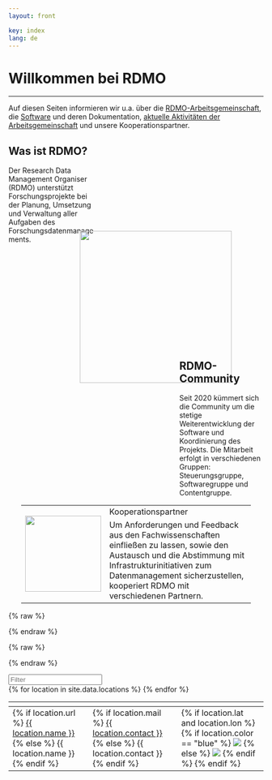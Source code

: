 ```yaml
---
layout: front

key: index
lang: de
---
```



# Willkommen bei RDMO
<hr>

Auf diesen Seiten informieren wir u.a. über die [RDMO-Arbeitsgemeinschaft](./Community),  die [Software](./Doku_Admins) und deren Dokumentation, [aktuelle Aktivitäten der Arbeitsgemeinschaft](./aktuelles) und unsere Kooperationspartner.

<div style="width: 35%;margin-top: 1%;">
<h2>Was ist RDMO?</h2>
Der Research Data Management Organiser (RDMO) unterstützt Forschungsprojekte bei der Planung, Umsetzung und Verwaltung aller Aufgaben des Forschungsdatenmanagements.
</div>

<div style=" margin-left:28%;margin-top: -5%;">
<img src="./img/3.Möglichkeit.PNG" style="width: 300px;"/>
</div>

<div style="width: 33%; margin-left:67%;margin-top: -15%;">
<h2>RDMO-Community</h2>
Seit 2020 kümmert sich die Community um die stetige Weiterentwicklung der Software und Koordinierung des Projekts. 
Die Mitarbeit erfolgt in verschiedenen Gruppen: Steuerungsgruppe, Softwaregruppe und Contentgruppe.<br/>
</div>

<table style="width: 90%;margin-left:5%;margin-right:5%; border:none;">
	<tr>
		<td rowspan='2' style="width: 5%;"><img src="./img/1.1.Möglichkeit.PNG" style="width: 150px;"/></td>
		<td style="width: 85%;">Kooperationspartner</th>
	</tr>
	<tr>
		<td>Um Anforderungen und Feedback aus den Fachwissenschaften einfließen zu lassen, sowie den Austausch und die Abstimmung mit Infrastrukturinitiativen zum Datenmanagement sicherzustellen, kooperiert RDMO mit verschiedenen Partnern.</td>
	</tr>
	</table>





<link rel="stylesheet" href="./css/leaflet.css" />

<script>
    var _locations = {{ site.data.locations | jsonify }};
</script>

{% raw  %}
<script id="popup-template" type="text/x-handlebars-template">

<h4>{{name}}</h4>

<dl>
    {{#if url}}
        <dt>URL</dt>
        <dd><a href="{{url}}" target="_blank">{{url}}</a></dd>
    {{/if}}
    {{#if contact}}
        <dt>Kontakt</dt>
        <dd>{{contact}}</dd>
    {{/if}}
    {{#if discipline}}
        <dt>Disziplin</dt>
        <dd>{{discipline}}</dd>
    {{/if}}
    {{#if description}}
        <dt>Beschreibung</dt>
        <dd>{{description}}</dd>
    {{/if}}
</dl>

</script>
{% endraw %}

{% raw  %}
<script id="legend-template" type="text/x-handlebars-template">

<p>
    <img src="./img/icons/marker-icon-blue.png" /> Produktiv-Instanzen
</p>
<p>
    <img src="./img/icons/marker-icon-grey.png" /> Test-Instanzen
</p>

</script>
{% endraw %}

<script src="./js/func.js"></script>
<script src="./js/handlebars.min.js"></script>
<script src="./js/leaflet.js"></script>
<script src="./js/map.js"></script>

<script src="./js/tablesorter.min.js"></script>
<script src="./js/tablesorter.widgets.js"></script>
<link rel="stylesheet" type="text/css" href="./css/table.css">

<div id="map" class="map"></div>

<div>
    <div class="no_entries"></div>
    <input class="tabfilter" type="search" data-column="all" placeholder="Filter">
</div>

<table id="partners" class="tablesorter">
    <thead>
        <th class="name"></th>
        <th class="contact"></th>
        <th class="instance"></th>
    </thead>
    <tbody>
        {% for location in site.data.locations %}
            <tr>
                <td class="name">
                    {% if location.url %}
                        <a href="{{ location.url }}">{{ location.name }}</a>
                    {% else %}
                        {{ location.name }}
                    {% endif %}
                </td>
                <td class="contact">
                    {% if location.mail %}
                        <a href="{{ location.mail }}">{{ location.contact }}</a>
                    {% else %}
                           {{ location.contact }}
                    {% endif %}
                </td>
                <td id="{{ location.name | slugify: latin }}" class="instance">
                    {% if location.lat and location.lon %}
                        {% if location.color == "blue" %}
                            <img src="./img/icons/marker-icon-blue.png" />
                        {% else %}
                            <img src="./img/icons/marker-icon-grey.png" />
                        {% endif %}
                        <script>
                            $("#{{ location.name | slugify }}")
                            .on("click", function(){
                                open_marker(
                                    "{{ location.name | slugify }}",
                                    [{{ location.lat }}, {{ location.lon }}],
                                    "{{ location.description | size }}"
                                );
                            });
                        </script>
                    {% endif %}
                </td>
            </tr>
        {% endfor %}
    </tbody>
</table>

<script>
    $(document).ready(function() {
        init_table();
    });
</script>
